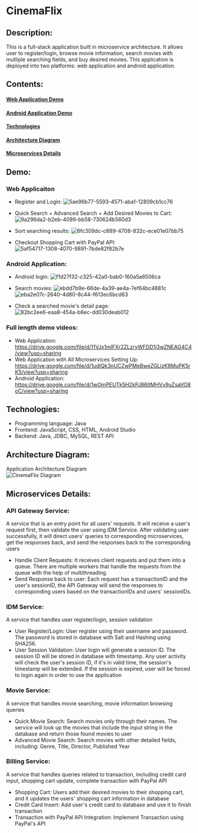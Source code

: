 # CinemaFlix

## Description:
This is a full-stack application built in microservice architecture. It allows user to register/login, browse movie information, search movies with mutliple searching fields, and buy desired movies. This application is deployed into two platforms: web application and android application.

## Contents:
#### [Web Application Demo](https://github.com/lianghuanjia/CinemaFlix/tree/main#web-applicaiton) 
#### [Android Application Demo](https://github.com/lianghuanjia/CinemaFlix/tree/main#android-application)
#### [Technologies](https://github.com/lianghuanjia/CinemaFlix/tree/main#technologies-1)
#### [Architecture Diagram](https://github.com/lianghuanjia/CinemaFlix/tree/main#architecture-diagram-1)
#### [Microservices Details](https://github.com/lianghuanjia/CinemaFlix/tree/main#microservices-details-1)

## Demo:
### Web Applicaiton
+ Register and Login:
![5ae96b77-5593-4571-aba1-12809cb1cc76](https://github.com/lianghuanjia/CinemaFlix/assets/36748450/c8b86546-9ab4-457c-ac8d-6720fd2b622a)

+ Quick Search + Advanced Search + Add Desired Movies to Cart:
![9a296da2-b2eb-4099-bb58-730624b560d3](https://github.com/lianghuanjia/CinemaFlix/assets/36748450/668ecb35-5429-4f5e-8bc8-eb555cc449fa)
+ Sort searching results:
![6fc309dc-c889-4708-832c-ece01e07bb75](https://github.com/lianghuanjia/CinemaFlix/assets/36748450/0e84b69a-aa26-4c3b-ba8c-57bf25b3dc6a)
+ Checkout Shopping Cart with PayPal API:
![5af54717-1308-4070-9891-7bde82f82b7e](https://github.com/lianghuanjia/CinemaFlix/assets/36748450/6f5565c2-8a05-4a02-b7ea-9b474dee2fdb)
### Android Application:
+ Android login:
![f1d27f32-c325-42a0-bab0-160a5a6506ca](https://github.com/lianghuanjia/CinemaFlix/assets/36748450/a1ab6458-2ca4-441d-b28d-328284301cea)

+ Search movies:
![ebdd7b9e-66de-4a39-ae4a-7ef64bc4881c](https://github.com/lianghuanjia/CinemaFlix/assets/36748450/a38d39f1-ac3f-4e47-8cfb-b99999b54334)
![eba2e07c-2640-4d80-8c44-f613ec6bcd63](https://github.com/lianghuanjia/CinemaFlix/assets/36748450/36dbef5a-13cf-4393-b15a-9cbf52bc11e4)

+ Check a searched movie's detail page:
![82bc2ee6-eaa8-454a-b6ec-dd030deab012](https://github.com/lianghuanjia/CinemaFlix/assets/36748450/43a1f46f-cc4c-48f4-84c4-cb82b8c6fe1e)


### Full length demo videos:
+ Web Application: https://drive.google.com/file/d/11VJx1mIFXr2ZLzryWFDD1j3wZNEAG4C4/view?usp=sharing
+ Web Application with All Microservices Setting Up: https://drive.google.com/file/d/1udIQk3nUCZwPMeBweZGLizK8MuPK5rK5/view?usp=sharing
+ Android Application: https://drive.google.com/file/d/1wOmPEUTk5H2kPJ86ItMHVv9uZsaVO8oC/view?usp=sharing

## Technologies:
+ Programming language: Java
+ Frontend: JavaScript, CSS, HTML, Android Studio
+ Backend: Java, JDBC, MySQL, REST API

## Architecture Diagram:
Application Architecture Diagram <br>
![CinemaFlix Diagram](https://github.com/lianghuanjia/CinemaFlix/assets/36748450/ec912039-e6bb-40eb-ad05-67073e9b99af)

## Microservices Details:
### API Gateway Service:
A service that is an entry point for all users' requests. It will receive a user's request first, then validate the user using IDM Service. After validating user successfully, it will direct users' queries to corresponding microservices, get the responses back, and send the responses back to the corresponding users
+ Handle Client Requests: It receives client requests and put them into a queue. There are multiple workers that handle the requests from the queue with the help of multithreading.
+ Send Response back to user: Each request has a transactionID and the user's sessionID, the API Gateway will send the responses to corresponding users based on the transactionIDs and users' sessionIDs.
### IDM Service: 
A service that handles user register/login, session validation
+ User Register/Login: User register using their username and password. The password is stored in database with Salt and Hashing using SHA256.
+ User Session Validation: User login will generate a session ID. The session ID will be stored in database with timestamp. Any user activity will check the user's session ID, if it's in valid time, the session's timestamp will be extended. If the session is expired, user will be forced to login again in order to use the application
### Movie Service:
A service that handles movie searching, movie information browsing queries
+ Quick Movie Search: Search movies only through their names. The service will look up the movies that include the input string in the database and return those found movies to user
+ Advanced Movie Search: Search movies with other detailed fields, including: Genre, Title, Director, Published Year
### Billing Service:
A service that handles queries related to transaction, including credit card input, shopping cart update, complete transaction with PayPal API
+ Shopping Cart: Users add their desired movies to their shopping cart, and it updates the users' shopping cart information in database
+ Credit Card Insert: Add user's credit card to database and use it to finish transaction 
+ Transaction with PayPal API Integration: Implement Transaction using PayPal's API


